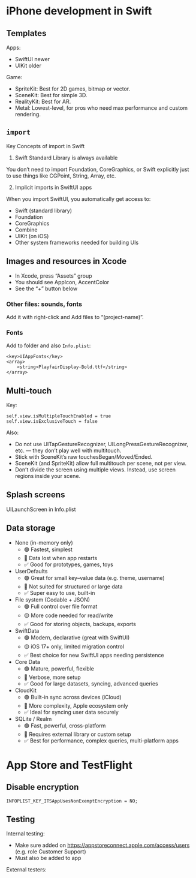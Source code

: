 # iPhone development in Swift

## Templates

Apps:

- SwiftUI newer
- UIKit older

Game:

- SpriteKit: Best for 2D games, bitmap or vector.
- SceneKit: Best for simple 3D.
- RealityKit: Best for AR.
- Metal: Lowest-level, for pros who need max performance and custom rendering.

## `import`

Key Concepts of import in Swift

1. Swift Standard Library is always available

You don’t need to import Foundation, CoreGraphics, or Swift explicitly just to use things like CGPoint, String, Array, etc.

2. Implicit imports in SwiftUI apps

When you import SwiftUI, you automatically get access to:
- Swift (standard library)
- Foundation
- CoreGraphics
- Combine
- UIKit (on iOS)
- Other system frameworks needed for building UIs

## Images and resources in Xcode

- In Xcode, press “Assets” group
- You should see AppIcon, AccentColor
- See the “+” button below

### Other files: sounds, fonts

Add it with right-click and Add files to “(project-name)”.

### Fonts

Add to folder and also `Info.plist`:

	<key>UIAppFonts</key>
	<array>
		<string>PlayfairDisplay-Bold.ttf</string>
	</array>

## Multi-touch

Key:

    self.view.isMultipleTouchEnabled = true
    self.view.isExclusiveTouch = false

Also:

- Do not use UITapGestureRecognizer, UILongPressGestureRecognizer, etc. — they don’t play well with multitouch.
- Stick with SceneKit’s raw touchesBegan/Moved/Ended.
- SceneKit (and SpriteKit) allow full multitouch per scene, not per view.
- Don’t divide the screen using multiple views. Instead, use screen regions inside your scene.

## Splash screens

UILaunchScreen in Info.plist

## Data storage

- None (in-memory only)
  - 🟢 Fastest, simplest
  - 🔴 Data lost when app restarts
  - ✅ Good for prototypes, games, toys
- UserDefaults
  - 🟢 Great for small key–value data (e.g. theme, username)
  - 🔴 Not suited for structured or large data
  - ✅ Super easy to use, built-in
- File system (Codable + JSON)
  - 🟢 Full control over file format
  - 🟡 More code needed for read/write
  - ✅ Good for storing objects, backups, exports
- SwiftData
  - 🟢 Modern, declarative (great with SwiftUI)
  - 🟡 iOS 17+ only, limited migration control
  - ✅ Best choice for new SwiftUI apps needing persistence
- Core Data
  - 🟢 Mature, powerful, flexible
  - 🔴 Verbose, more setup
  - ✅ Good for large datasets, syncing, advanced queries
- CloudKit
  - 🟢 Built-in sync across devices (iCloud)
  - 🔴 More complexity, Apple ecosystem only
  - ✅ Ideal for syncing user data securely
- SQLite / Realm
  - 🟢 Fast, powerful, cross-platform
  - 🔴 Requires external library or custom setup
  - ✅ Best for performance, complex queries, multi-platform apps


# App Store and TestFlight

## Disable encryption

    INFOPLIST_KEY_ITSAppUsesNonExemptEncryption = NO;

## Testing

Internal testing:

- Make sure added on https://appstoreconnect.apple.com/access/users (e.g. role Customer Support)
- Must also be added to app

External testers:


